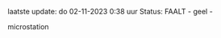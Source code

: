 laatste update: 
do 02-11-2023  0:38   uur 
Status: FAALT - geel - 
<div class="service Y">microstation</div>